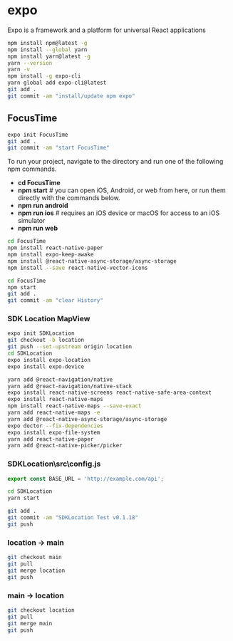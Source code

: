 # expo

Expo is a framework and a platform for universal React applications

```bash
npm install npm@latest -g
npm install --global yarn
npm install yarn@latest -g 
yarn --version
yarn -v
npm install -g expo-cli
yarn global add expo-cli@latest
git add .
git commit -am "install/update npm expo"
```

## FocusTime

```bash
expo init FocusTime
git add .
git commit -am "start FocusTime"
```

To run your project, navigate to the directory and run one of the following npm commands.

- **cd FocusTime**
- **npm start** # you can open iOS, Android, or web from here, or run them directly with the commands below.
- **npm run android**
- **npm run ios** # requires an iOS device or macOS for access to an iOS simulator
- **npm run web**

```bash
cd FocusTime
npm install react-native-paper
npm install expo-keep-awake
npm install @react-native-async-storage/async-storage
npm install --save react-native-vector-icons
```

```bash
cd FocusTime
npm start
git add .
git commit -am "clear History"
```

### SDK Location MapView

```bash
expo init SDKLocation
git checkout -b location
git push --set-upstream origin location
cd SDKLocation
expo install expo-location
expo install expo-device

yarn add @react-navigation/native
yarn add @react-navigation/native-stack
expo install react-native-screens react-native-safe-area-context
expo install react-native-maps
npm install react-native-maps --save-exact
yarn add react-native-maps -e
yarn add @react-native-async-storage/async-storage
expo doctor --fix-dependencies
expo install expo-file-system
yarn add react-native-paper
yarn add @react-native-picker/picker
```

### SDKLocation\src\config.js

```ts
export const BASE_URL = 'http://example.com/api';
```

```bash
cd SDKLocation
yarn start
```

```bash
git add .
git commit -am "SDKLocation Test v0.1.18"
git push
```

### location -> main

```bash
git checkout main
git pull
git merge location
git push
```

### main -> location

```bash
git checkout location
git pull
git merge main
git push
```
